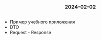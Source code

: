 <h3 style="text-align: center; padding-bottom: 14px">2024-02-02</h3>

* Пример учебного приложения
* DTO
* Request - Response
